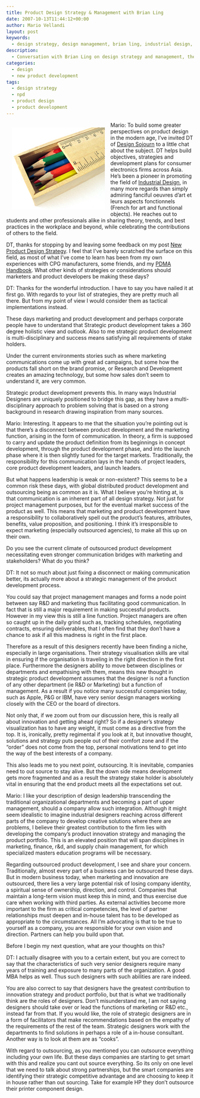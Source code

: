 ```yaml
---
title: Product Design Strategy & Management with Brian Ling
date: 2007-10-13T11:44:12+00:00
author: Mario Vellandi
layout: post
keywords:
  - design strategy, design management, brian ling, industrial design, product design, role, leadership, education, mba, product development, portfolio management
description:
  - Conversation with Brian Ling on design strategy and management, the role of industrial designers in executive leadership, education, and other topics
categories:
  - design
  - new product development
tags:
  - design strategy
  - npd
  - product design
  - product development
---
```

<img src="../images/wp-content/uploads/2008/03/npd-designstrategy1.jpg" alt="visual metaphor for design strategy" hspace="15" vspace="15" align="left" />Mario: To build some greater perspectives on product design in the modern age, I&#8217;ve invited DT of [Design Sojourn](http://www.designsojourn.com/ "Design Sojourn website") to a little chat about the subject. DT helps build objectives, strategies and development plans for consumer electronics firms across Asia. He&#8217;s been a pioneer in promoting the field of  [Industrial Design](http://en.wikipedia.org/wiki/Industrial_design "Wikipedia article on industrial design"), in many more regards than simply admiring fanciful oeuvres d&#8217;art et leurs aspects fonctionnels (French for art and functional objects). He reaches out to students and other professionals alike in sharing theory, trends, and best practices in the workplace and beyond, while celebrating the contributions of others to the field.

DT, thanks for stopping by and leaving some feedback on my post [New Product Design Strategy](../new-product-design-strategy/). I feel that I&#8217;ve barely scratched the surface on this field, as most of what I&#8217;ve come to learn has been from my own experiences with CPG manufacturers, some friends, and my <a rel="nofollow" href="http://www.pdma.org/">PDMA</a> [Handbook](http://www.amazon.com/PDMA-Handbook-Product-Development-Second/dp/0471485241/ref=pd_bbs_sr_1/105-6197686-6153269?ie=UTF8&s=books&qid=1190140602&sr=8-1 "PDMA handbook of product development on Amazon"). What other kinds of strategies or considerations should marketers and product developers be making these days?

DT: Thanks for the wonderful introduction. I have to say you have nailed it at first go. With regards to your list of strategies, they are pretty much all there. But from my point of view I would consider them as tactical implementations instead.

These days marketing and product development and perhaps corporate people have to understand that Strategic product development takes a 360 degree holistic view and outlook. Also to me strategic product development is multi-disciplinary and success means satisfying all requirements of stake holders.

Under the current environments stories such as where marketing communications come up with great ad campaigns, but some how the products fall short on the brand promise, or Research and Development creates an amazing technology, but some how sales don&#8217;t seem to understand it, are very common.

Strategic product development prevents this. In many ways Industrial Designers are uniquely positioned to bridge this gap, as they have a multi-disciplinary approach to problem solving that is based on a strong background in research drawing inspiration from many sources.

Mario: Interesting. It appears to me that the situation you&#8217;re pointing out is that there&#8217;s a disconnect between product development and the marketing function, arising in the form of communication. In theory, a firm is supposed to carry and update the product definition from its beginnings in concept development, through the product development phase, and into the launch phase where it is then slightly tuned for the target markets. Traditionally, the responsibility for this communication lays in the hands of project leaders, core product development leaders, and launch leaders.

But what happens leadership is weak or non-existent? This seems to be a common risk these days, with global distributed product development and outsourcing being as common as it is. What I believe you&#8217;re hinting at, is that communication is an inherent part of all design strategy. Not just for project management purposes, but for the eventual market success of the product as well. This means that marketing and product development have a responsibility to collaboratively spell out the product&#8217;s features, attributes, benefits, value proposition, and positioning. I think it&#8217;s irresponsible to expect marketing (especially outsourced agencies), to make all this up on their own.

Do you see the current climate of outsourced product development necessitating even stronger communication bridges with marketing and stakeholders? What do you think?

DT: It not so much about just fixing a disconnect or making communication better, its actually more about a strategic management of the product development process.

You could say that project management manages and forms a node point between say R&D and marketing thus facilitating good communication. In fact that is still a major requirement in making successful products. However in my view this is still a line function. Project managers are often so caught up in the daily grind such as, tracking schedules, negotiating contracts, ensuring deliverables, that I often find that they don&#8217;t have a chance to ask if all this madness is right in the first place.

Therefore as a result of this designers recently have been finding a niche, especially in large organisations. Their strategy visualisation skills are vital in ensuring if the organisation is traveling in the right direction in the first place. Furthermore the designers ability to move between disciplines or departments and empathising with them, means this new thought in strategic product development assumes that the designer is not a function of any other department (ie R&D or Marketing) but a function of management. As a result if you notice many successful companies today, such as Apple, P&G or IBM, have very senior design managers working closely with the CEO or the board of directors.

Not only that, if we zoom out from our discussion here, this is really all about innovation and getting ahead right? So if a designer&#8217;s strategy visualization has to have any weight, it must come as a directive from the top. It is, ironically, pretty regimental if you look at it, but innovative thought, solutions and strategy puts people out of their comfort zone and if the &#8220;order&#8221; does not come from the top, personal motivations tend to get into the way of the best interests of a company.

This also leads me to you next point, outsourcing. It is inevitable, companies need to out source to stay alive. But the down side means development gets more fragmented and as a result the strategy stake holder is absolutely vital in ensuring that the end product meets all the expectations set out.

Mario: I like your description of design leadership transcending the traditional organizational departments and becoming a part of upper management, should a company allow such integration. Although it might seem idealistic to imagine industrial designers reaching across different parts of the company to develop creative solutions where there are problems, I believe their greatest contribution to the firm lies with developing the company&#8217;s product innovation strategy and managing the product portfolio. This is an elevated position that will span disciplines in marketing, finance, r&d, and supply chain management, for which specialized masters education programs will be necessary.

Regarding outsourced product development, I see and share your concern. Traditionally, almost every part of a business can be outsourced these days. But in modern business today, when marketing and innovation are outsourced, there lies a very large potential risk of losing company identity, a spiritual sense of ownership, direction, and control. Companies that maintain a long-term vision must keep this in mind, and thus exercise due care when working with third parties. As external activities become more important to the firm as critical competencies, the level of partner relationships must deepen and in-house talent has to be developed as appropriate to the circumstances. All I&#8217;m advocating is that to be true to yourself as a company, you are responsible for your own vision and direction. Partners can help you build upon that.

Before I begin my next question, what are your thoughts on this?

DT: I actually disagree with you to a certain extent, but you are correct to say that the characteristics of such very senior designers require many years of training and exposure to many parts of the organization. A good MBA helps as well. Thus such designers with such abilities are rare indeed.

You are also correct to say that designers have the greatest contribution to innovation strategy and product portfolio, but that is what we traditionally think are the roles of designers. Don&#8217;t misunderstand me, I am not saying designers should take over or lead the functions of marketing or R&D etc., instead far from that. If you would like, the role of strategic designers are in a form of facilitators that make recommendations based on the empathy of the requirements of the rest of the team. Strategic designers work with the departments to find solutions in perhaps a role of a in-house consultant. Another way is to look at them are as &#8220;cooks&#8221;.

With regard to outsourcing, as you mentioned you can outsource everything including your own life. But these days companies are starting to get smart with this and realize you cant out source everything. So its only on one level that we need to talk about strong partnerships, but the smart companies are identifying their strategic competitive advantage and are choosing to keep it in house rather than out sourcing. Take for example HP they don&#8217;t outsource their printer component design.
